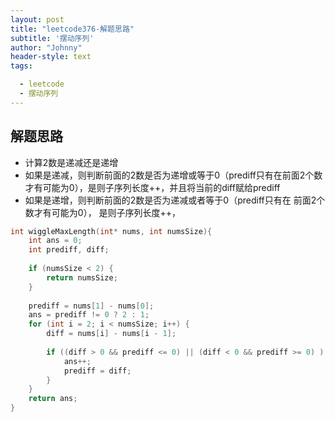 ```yaml
---
layout: post
title: "leetcode376-解题思路"
subtitle: '摆动序列'
author: "Johnny"
header-style: text
tags:

  - leetcode
  - 摆动序列
---
```

## 解题思路
- 计算2数是递减还是递增
- 如果是递减，则判断前面的2数是否为递增或等于0（prediff只有在前面2个数才有可能为0），是则子序列长度++，并且将当前的diff赋给prediff
- 如果是递增，则判断前面的2数是否为递减或者等于0（prediff只有在 前面2个数才有可能为0）， 是则子序列长度++，
```c
int wiggleMaxLength(int* nums, int numsSize){
	int ans = 0;
	int prediff, diff;
	
	if (numsSize < 2) {
		return numsSize;
	}
	
	prediff = nums[1] - nums[0];
	ans = prediff != 0 ? 2 : 1;
	for (int i = 2; i < numsSize; i++) {
		diff = nums[i] - nums[i - 1];
		
		if ((diff > 0 && prediff <= 0) || (diff < 0 && prediff >= 0) ) {
			ans++;
			prediff = diff;
		}
	}
	return ans;
}
```
